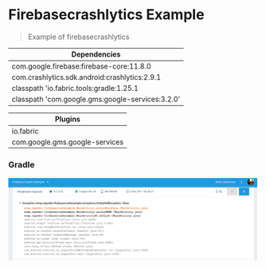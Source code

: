 # Firebasecrashlytics Example

> Example of firebasecrashlytics
 
 
| Dependencies |
| ------ |
|com.google.firebase:firebase-core:11.8.0
|com.crashlytics.sdk.android:crashlytics:2.9.1
|classpath 'io.fabric.tools:gradle:1.25.1
|classpath 'com.google.gms:google-services:3.2.0'


| Plugins |
| ------ |
|io.fabric
|com.google.gms.google-services 
  
  

        
### Gradle  
<p align="left"><img src="https://github.com/opannapo/FirebaseCrashReport/blob/master/images/Step7_2.png" width="500"/></p> 
